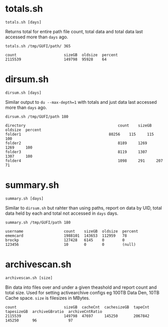 
# totals.sh

`totals.sh [days]`

Returns total for entire path file count, total data and total data last
accessed more than `days` ago.

```
totals.sh /tmp/GUFI/path/ 365

count                     sizeGB  oldsize  percent
2115539                   149798  95928    64
```

# dirsum.sh

`dirsum.sh [days]`

Similar output to `du --max-depth=1` with totals and just data last accessed
more than `days` ago.

```
dirsum.sh /tmp/GUFI/path 180

directory                                         count    sizeGB  oldsize  percent
folder1		                                  80256    115     115      100
folder2                                           8189     1269    1269     100
folder3                                           8119     1307    1307     100
folder4                                           1098     291     207      71
```

# summary.sh

`summary.sh [days]`

Similar to `dirsum.sh` but rahter than using paths, report on data by UID, total
data held by each and total not accessed in `days` days.

```
summary.sh /tmp/GUFI/path 180

username                  count    sizeGB  oldsize  percent
ememcard                  1988101  143653  112959   78
brockp                    127428   6145    0        0
123456                    10       0       0        (null)
```

# archivescan.sh

`archivescan.sh [size]`

Bin data into files over and under a given theashold and report count and total
size.
Used for setting activearchive configs eg 100TB Data Den, 10TB Cache space.
`size` is filesizes in MBytes.

```
count                     sizeGB  cacheCnt  cachesizeGB  tapeCnt  tapesizeGB  archiveGBratio  archiveCntRatio
2115539                   149798  47697     145250       2067842  145250      96              97
```
